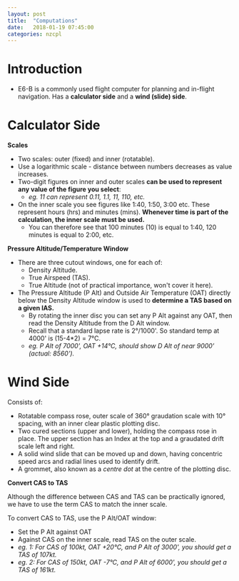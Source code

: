```yaml
---
layout: post
title:  "Computations"
date:   2018-01-19 07:45:00
categories: nzcpl
---
```


# Introduction

 * E6-B is a commonly used flight computer for planning and in-flight navigation. Has a **calculator
   side** and a **wind (slide) side**.

# Calculator Side

**Scales**

 * Two scales: outer (fixed) and inner (rotatable).
 * Use a logarithmic scale - distance between numbers decreases as value increases.
 * Two-digit figures on inner and outer scales **can be used to represent any value of the figure
   you select**:
    * *eg. 11 can represent 0.11, 1.1, 11, 110, etc.*
 * On the inner scale you see figures like 1:40, 1:50, 3:00 etc. These represent hours (hrs) and
   minutes (mins). **Whenever time is part of the calculation, the inner scale must be used.**
    * You can therefore see that 100 minutes (10) is equal to 1:40, 120 minutes is equal to 2:00,
      etc.

**Pressure Altitude/Temperature Window**

 * There are three cutout windows, one for each of:
    * Density Altitude.
    * True Airspeed (TAS).
    * True Altitude (not of practical importance, won't cover it here).
 * The Pressure Altitude (P Alt) and Outside Air Temperature (OAT) directly below the Density Altitude
   window is used to **determine a TAS based on a given IAS.**
    * By rotating the inner disc you can set any P Alt against any OAT, then read the Density Altitude
      from the D Alt window.
    * Recall that a standard lapse rate is 2&deg;/1000'. So standard temp at 4000' is (15-4*2) = 7&deg;C.
    * *eg. P Alt of 7000', OAT +14&deg;C, should show D Alt of near 9000' (actual: 8560').*

# Wind Side

Consists of:

 * Rotatable compass rose, outer scale of 360&deg; graudation scale with 10&deg; spacing, with an
   inner clear plastic plotting disc.
 * Two cured sections (upper and lower), holding the compass rose in place. The upper section has an
   Index at the top and a graudated drift scale left and right.
 * A solid wind slide that can be moved up and down, having concentric speed arcs and radial lines
   used to identify drift.
 * A grommet, also known as a *centre dot* at the centre of the plotting disc.

**Convert CAS to TAS**

Although the difference between CAS and TAS can be practically ignored, we have to use the term CAS
to match the inner scale.

To convert CAS to TAS, use the P Alt/OAT window:

 * Set the P Alt against OAT
 * Against CAS on the inner scale, read TAS on the outer scale.
 * *eg. 1: For CAS of 100kt, OAT +20&deg;C, and P Alt of 3000', you should get a TAS of 107kt.*
 * *eg. 2: For CAS of 150kt, OAT -7&deg;C, and P Alt of 6000', you should get a TAS of 161kt.*
